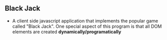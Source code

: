 ## Black Jack

+ A client side javascript application that implements the popular game called "Black Jack". One special aspect of this program
is that all DOM elements are created **dynamically/programatically**
